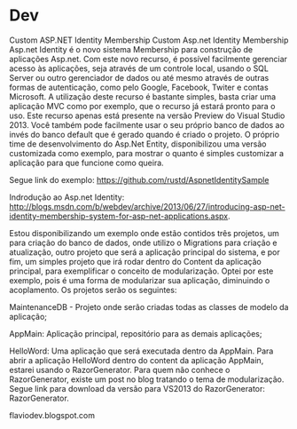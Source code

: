 Dev
===
Custom ASP.NET Identity Membership
Custom Asp.net Identity Membership
Asp.net Identity é o novo sistema Membership para construção de aplicações Asp.net. Com este novo recurso, é possível facilmente gerenciar acesso às aplicações, seja através de um controle local, usando o SQL Server ou outro gerenciador de dados ou até mesmo através de outras formas de autenticação, como pelo Google, Facebook, Twiter e contas Microsoft.
A utilização deste recurso é bastante simples, basta criar uma aplicação MVC como por exemplo, que o recurso já estará pronto para o uso. Este recurso apenas está presente na versão Preview do Visual Studio 2013. Você também pode facilmente usar o seu próprio banco de dados ao invés do banco default que é gerado quando é criado o projeto. O próprio time de desenvolvimento do Asp.Net Entity, disponibilizou uma versão customizada como exemplo, para mostrar o quanto é simples customizar a aplicação para que funcione como queira.

Segue link do exemplo: https://github.com/rustd/AspnetIdentitySample

Indrodução ao Asp.net Identity: 
http://blogs.msdn.com/b/webdev/archive/2013/06/27/introducing-asp-net-identity-membership-system-for-asp-net-applications.aspx.

Estou disponibilizando um exemplo onde estão contidos três projetos, um para criação do banco de dados, onde utilizo o Migrations para criação e atualização, outro projeto que será a aplicação principal do sistema, e por fim, um simples projeto que irá rodar dentro do Content da aplicação principal, para exemplificar o conceito de modularização.
Optei por este exemplo, pois é uma forma de modularizar sua aplicação, diminuindo o acoplamento.  Os projetos serão os seguintes:

MaintenanceDB - Projeto onde serão criadas todas as classes de modelo da aplicação;

AppMain: Aplicação principal, repositório para as demais aplicações;

HelloWord: Uma aplicação que será executada dentro da AppMain. Para abrir a aplicação HelloWord dentro do content da aplicação AppMain, estarei usando o RazorGenerator. Para quem não conhece o RazorGenerator, existe um post no blog tratando o tema de modularização.
Segue link para download da versão para VS2013 do RazorGenerator: RazorGenerator.

flaviodev.blogspot.com

